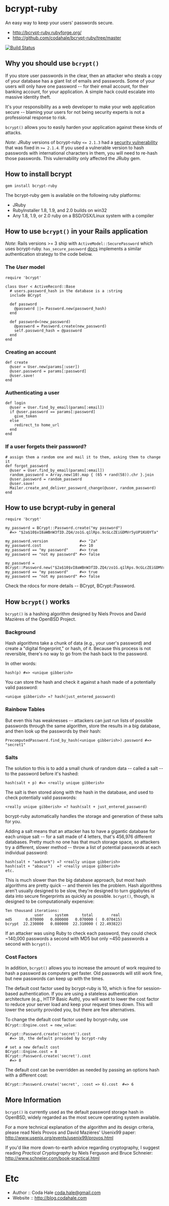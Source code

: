 # bcrypt-ruby

An easy way to keep your users' passwords secure.

* http://bcrypt-ruby.rubyforge.org/
* http://github.com/codahale/bcrypt-ruby/tree/master

[![Build Status](https://travis-ci.org/codahale/bcrypt-ruby.png?branch=master)](https://travis-ci.org/codahale/bcrypt-ruby)

## Why you should use `bcrypt()`

If you store user passwords in the clear, then an attacker who steals a copy of your database has a giant list of emails
and passwords. Some of your users will only have one password -- for their email account, for their banking account, for
your application. A simple hack could escalate into massive identity theft.

It's your responsibility as a web developer to make your web application secure -- blaming your users for not being
security experts is not a professional response to risk.

`bcrypt()` allows you to easily harden your application against these kinds of attacks.

*Note*: JRuby versions of bcrypt-ruby `<= 2.1.3` had a [security
vulnerability](http://www.mindrot.org/files/jBCrypt/internat.adv) that
was fixed in `>= 2.1.4`. If you used a vulnerable version to hash
passwords with international characters in them, you will need to
re-hash those passwords. This vulernability only affected the JRuby gem.

## How to install bcrypt

    gem install bcrypt-ruby

The bcrypt-ruby gem is available on the following ruby platforms:

* JRuby
* RubyInstaller 1.8, 1.9, and 2.0 builds on win32
* Any 1.8, 1.9, or 2.0 ruby on a BSD/OSX/Linux system with a compiler

## How to use `bcrypt()` in your Rails application

*Note*: Rails versions >= 3 ship with `ActiveModel::SecurePassword` which uses bcrypt-ruby.
`has_secure_password` [docs](http://api.rubyonrails.org/classes/ActiveModel/SecurePassword/ClassMethods.html#method-i-has_secure_password)
implements a similar authentication strategy to the code below.

### The _User_ model

    require 'bcrypt'

    class User < ActiveRecord::Base
      # users.password_hash in the database is a :string
      include BCrypt

      def password
        @password ||= Password.new(password_hash)
      end

      def password=(new_password)
        @password = Password.create(new_password)
        self.password_hash = @password
      end
    end

### Creating an account

    def create
      @user = User.new(params[:user])
      @user.password = params[:password]
      @user.save!
    end

### Authenticating a user

    def login
      @user = User.find_by_email(params[:email])
      if @user.password == params[:password]
        give_token
      else
        redirect_to home_url
      end
    end

### If a user forgets their password?

    # assign them a random one and mail it to them, asking them to change it
    def forgot_password
      @user = User.find_by_email(params[:email])
      random_password = Array.new(10).map { (65 + rand(58)).chr }.join
      @user.password = random_password
      @user.save!
      Mailer.create_and_deliver_password_change(@user, random_password)
    end

## How to use bcrypt-ruby in general

    require 'bcrypt'

    my_password = BCrypt::Password.create("my password")
      #=> "$2a$10$vI8aWBnW3fID.ZQ4/zo1G.q1lRps.9cGLcZEiGDMVr5yUP1KUOYTa"

    my_password.version              #=> "2a"
    my_password.cost                 #=> 10
    my_password == "my password"     #=> true
    my_password == "not my password" #=> false

    my_password = BCrypt::Password.new("$2a$10$vI8aWBnW3fID.ZQ4/zo1G.q1lRps.9cGLcZEiGDMVr5yUP1KUOYTa")
    my_password == "my password"     #=> true
    my_password == "not my password" #=> false

Check the rdocs for more details -- BCrypt, BCrypt::Password.

## How `bcrypt()` works

`bcrypt()` is a hashing algorithm designed by Niels Provos and David Mazières of the OpenBSD Project.

### Background

Hash algorithms take a chunk of data (e.g., your user's password) and create a "digital fingerprint," or hash, of it.
Because this process is not reversible, there's no way to go from the hash back to the password.

In other words:

    hash(p) #=> <unique gibberish>

You can store the hash and check it against a hash made of a potentially valid password:

    <unique gibberish> =? hash(just_entered_password)

### Rainbow Tables

But even this has weaknesses -- attackers can just run lists of possible passwords through the same algorithm, store the
results in a big database, and then look up the passwords by their hash:

    PrecomputedPassword.find_by_hash(<unique gibberish>).password #=> "secret1"

### Salts

The solution to this is to add a small chunk of random data -- called a salt -- to the password before it's hashed:

    hash(salt + p) #=> <really unique gibberish>

The salt is then stored along with the hash in the database, and used to check potentially valid passwords:

    <really unique gibberish> =? hash(salt + just_entered_password)

bcrypt-ruby automatically handles the storage and generation of these salts for you.

Adding a salt means that an attacker has to have a gigantic database for each unique salt -- for a salt made of 4
letters, that's 456,976 different databases. Pretty much no one has that much storage space, so attackers try a
different, slower method -- throw a list of potential passwords at each individual password:

    hash(salt + "aadvark") =? <really unique gibberish>
    hash(salt + "abacus")  =? <really unique gibberish>
    etc.

This is much slower than the big database approach, but most hash algorithms are pretty quick -- and therein lies the
problem. Hash algorithms aren't usually designed to be slow, they're designed to turn gigabytes of data into secure
fingerprints as quickly as possible. `bcrypt()`, though, is designed to be computationally expensive:

    Ten thousand iterations:
                 user     system      total        real
    md5      0.070000   0.000000   0.070000 (  0.070415)
    bcrypt  22.230000   0.080000  22.310000 ( 22.493822)

If an attacker was using Ruby to check each password, they could check ~140,000 passwords a second with MD5 but only
~450 passwords a second with `bcrypt()`.

### Cost Factors

In addition, `bcrypt()` allows you to increase the amount of work required to hash a password as computers get faster. Old
passwords will still work fine, but new passwords can keep up with the times.

The default cost factor used by bcrypt-ruby is 10, which is fine for session-based authentication. If you are using a
stateless authentication architecture (e.g., HTTP Basic Auth), you will want to lower the cost factor to reduce your
server load and keep your request times down. This will lower the security provided you, but there are few alternatives.

To change the default cost factor used by bcrypt-ruby, use `BCrypt::Engine.cost = new_value`:

    BCrypt::Password.create('secret').cost
      #=> 10, the default provided by bcrypt-ruby

    # set a new default cost
    BCrypt::Engine.cost = 8
    BCrypt::Password.create('secret').cost
      #=> 8

The default cost can be overridden as needed by passing an options hash with a different cost:

    BCrypt::Password.create('secret', :cost => 6).cost  #=> 6

## More Information

`bcrypt()` is currently used as the default password storage hash in OpenBSD, widely regarded as the most secure operating
system available.

For a more technical explanation of the algorithm and its design criteria, please read Niels Provos and David Mazières'
Usenix99 paper:
http://www.usenix.org/events/usenix99/provos.html

If you'd like more down-to-earth advice regarding cryptography, I suggest reading <i>Practical Cryptography</i> by Niels
Ferguson and Bruce Schneier:
http://www.schneier.com/book-practical.html

# Etc

* Author  :: Coda Hale <coda.hale@gmail.com>
* Website :: http://blog.codahale.com
